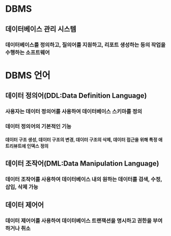 # DBMS

## 데이터베이스 관리 시스템
### 데이터베이스를 정의하고, 질의어를 지원하고, 리포트 생성하는 등의 작업을 수행하는 소프트웨어

# DBMS 언어

## 데이터 정의어(DDL:Data Definition Language)
### 사용자는 데이터 정의어를 사용하여 데이터베이스 스키마를 정의
### 데이터 정의어의 기본적인 기능
#### 데이터 구조 생성, 데이터 구조의 변경, 데이터 구조의 삭제, 데이터 접근을 위해 특정 애트리뷰트에 인덱스 정의


## 데이터 조작어(DML:Data Manipulation Language)
### 데이터 조작어를 사용하여 데이터베이스 내의 원하는 데이터를 검색, 수정, 삽입, 삭제 가능


## 데이터 제어어
### 데이터 제어어를 사용하여 데이터베이스 트랜잭션을 명시하고 권한을 부여하거나 취소
